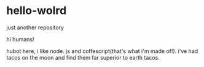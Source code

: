 # hello-wolrd
just another repository

hi humans!

hubot here, i like node. js and coffescript(that's what i'm made of!).
i've had tacos on the moon and find them far superior to earth tacos.
